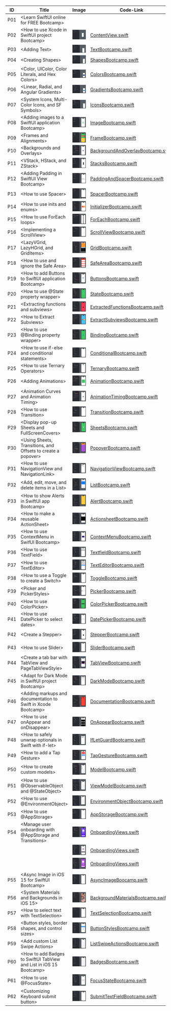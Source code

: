| ID          | Title       |  Image      |  Code-Link |
| ----------- | ----------- | ----------- | ----------- |
| P01 | \<Learn SwiftUI online for FREE Bootcamp\> | | |
| P02 | \<How to use Xcode in SwiftUI project Bootcamp\> |                      ![](images/ContentView.png) |                      [ContentView.swift](SwiftfulThinkingBootcamp/ContentView.swift) |
| P03 | \<Adding Text\> |                                                       ![](images/TextBootcamp.png) |                     [TextBootcamp.swift](SwiftfulThinkingBootcamp/TextBootcamp.swift) |
| P04 | \<Creating Shapes\> |                                                   ![](images/ShapesBootcamp.png) |                   [ShapesBootcamp.swift](SwiftfulThinkingBootcamp/ShapesBootcamp.swift) |
| P05 | \<Color, UIColor, Color Literals, and Hex Colors\> |                    ![](images/ColorsBootcamp.png) |                   [ColorsBootcamp.swift](SwiftfulThinkingBootcamp/ColorsBootcamp.swift) |
| P06 | \<Linear, Radial, and Angular Gradients\> |                             ![](images/GradientsBootcamp.png) |                [GradientsBootcamp.swift](SwiftfulThinkingBootcamp/GradientsBootcamp.swift) |
| P07 | \<System Icons, Multi-Color Icons, and SF Symbols\> |                   ![](images/IconsBootcamp.png) |                    [IconsBootcamp.swift](SwiftfulThinkingBootcamp/IconsBootcamp.swift) |
| P08 | \<Adding images to a SwiftUI application Bootcamp\> |                   ![](images/ImageBootcamp.png) |                    [ImageBootcamp.swift](SwiftfulThinkingBootcamp/ImageBootcamp.swift) |
| P09 | \<Frames and Alignments\> |                                             ![](images/FrameBootcamp.png) |                    [FrameBootcamp.swift](SwiftfulThinkingBootcamp/FrameBootcamp.swift) |
| P10 | \<Backgrounds and Overlays\> |                                          ![](images/BackgroundAndOverlayBootcamp.png) |     [BackgroundAndOverlayBootcamp.swift](SwiftfulThinkingBootcamp/BackgroundAndOverlayBootcamp.swift) |
| P11 | \<VStack, HStack, and ZStack\> |                                        ![](images/StacksBootcamp.png) |                   [StacksBootcamp.swift](SwiftfulThinkingBootcamp/StacksBootcamp.swift) |
| P12 | \<Adding Padding in SwiftUI View Bootcamp\> |                           ![](images/PaddingAndSpacerBootcamp.png) |         [PaddingAndSpacerBootcamp.swift](SwiftfulThinkingBootcamp/PaddingAndSpacerBootcamp.swift) |
| P13 | \<How to use Spacer\> |                                                 ![](images/SpacerBootcamp.png) |                   [SpacerBootcamp.swift](SwiftfulThinkingBootcamp/SpacerBootcamp.swift) |
| P14 | \<How to use inits and enums\> |                                        ![](images/InitializerBootcamp.png) |              [InitializerBootcamp.swift](SwiftfulThinkingBootcamp/InitializerBootcamp.swift) |
| P15 | \<How to use ForEach loops\> |                                          ![](images/ForEachBootcamp.png) |                  [ForEachBootcamp.swift](SwiftfulThinkingBootcamp/ForEachBootcamp.swift) |
| P16 | \<Implementing a ScrollView\> |                                         ![](images/ScrollViewBootcamp.png) |               [ScrollViewBootcamp.swift](SwiftfulThinkingBootcamp/ScrollViewBootcamp.swift) |
| P17 | \<LazyVGrid, LazyHGrid, and GridItems\> |                               ![](images/GridBootcamp.png) |                     [GridBootcamp.swift](SwiftfulThinkingBootcamp/GridBootcamp.swift) |
| P18 | \<How to use and ignore the Safe Area\> |                               ![](images/SafeAreaBootcamp.png) |                 [SafeAreaBootcamp.swift](SwiftfulThinkingBootcamp/SafeAreaBootcamp.swift) |
| P19 | \<How to add Buttons to SwiftUI application Bootcamp\> |                ![](images/ButtonsBootcamp.png) |                  [ButtonsBootcamp.swift](SwiftfulThinkingBootcamp/ButtonsBootcamp.swift) |
| P20 | \<How to use @State property wrapper\> |                                ![](images/StateBootcamp.png) |                    [StateBootcamp.swift](SwiftfulThinkingBootcamp/StateBootcamp.swift) |
| P21 | \<Extracting functions and subviews\> |                                 ![](images/ExtractedFunctionsBootcamp.png) |       [ExtractedFunctionsBootcamp.swift](SwiftfulThinkingBootcamp/ExtractedFunctionsBootcamp.swift) |
| P22 | \<How to Extract Subviews\> |                                           ![](images/ExtractSubviewsBootcamp.png) |          [ExtractSubviewsBootcamp.swift](SwiftfulThinkingBootcamp/ExtractSubviewsBootcamp.swift) |
| P23 | \<How to use @Binding property wrapper\> |                              ![](images/BindingBootcamp.png) |                  [BindingBootcamp.swift](SwiftfulThinkingBootcamp/BindingBootcamp.swift) |
| P24 | \<How to use if-else and conditional statements\> |                     ![](images/ConditionalBootcamp.png) |              [ConditionalBootcamp.swift](SwiftfulThinkingBootcamp/ConditionalBootcamp.swift) |
| P25 | \<How to use Ternary Operators\> |                                      ![](images/TernaryBootcamp.png) |                  [TernaryBootcamp.swift](SwiftfulThinkingBootcamp/TernaryBootcamp.swift) |
| P26 | \<Adding Animations\> |                                                 ![](images/AnimationBootcamp.png) |                [AnimationBootcamp.swift](SwiftfulThinkingBootcamp/AnimationBootcamp.swift) |
| P27 | \<Animation Curves and Animation Timing\> |                             ![](images/AnimationTimingBootcamp.png) |          [AnimationTimingBootcamp.swift](SwiftfulThinkingBootcamp/AnimationTimingBootcamp.swift) |
| P28 | \<How to use Transition\> |                                             ![](images/TransitionBootcamp.png) |               [TransitionBootcamp.swift](SwiftfulThinkingBootcamp/TransitionBootcamp.swift) |
| P29 | \<Display pop-up Sheets and FullScreenCovers\> |                        ![](images/SheetsBootcamp.png) |                   [SheetsBootcamp.swift](SwiftfulThinkingBootcamp/SheetsBootcamp.swift) |
| P30 | \<Using Sheets, Transitions, and Offsets to create a popover\> |        ![](images/PopoverBootcamp.png) |                  [PopoverBootcamp.swift](SwiftfulThinkingBootcamp/PopoverBootcamp.swift) |
| P31 | \<How to use NavigationView and NavigationLink\> |                      ![](images/NavigationViewBootcamp.png) |           [NavigationViewBootcamp.swift](SwiftfulThinkingBootcamp/NavigationViewBootcamp.swift) |
| P32 | \<Add, edit, move, and delete items in a List\> |                       ![](images/ListBootcamp.png) |                     [ListBootcamp.swift](SwiftfulThinkingBootcamp/ListBootcamp.swift) |
| P33 | \<How to show Alerts in SwiftUI app Bootcamp\> |                        ![](images/AlertBootcamp.png) |                    [AlertBootcamp.swift](SwiftfulThinkingBootcamp/AlertBootcamp.swift) |
| P34 | \<How to make a reusable ActionSheet\> |                                ![](images/ActionsheetBootcamp.png) |              [ActionsheetBootcamp.swift](SwiftfulThinkingBootcamp/ActionsheetBootcamp.swift) |
| P35 | \<How to use ContextMenu in SwifUI Bootcamp\> |                         ![](images/ContextMenuBootcamp.png) |              [ContextMenuBootcamp.swift](SwiftfulThinkingBootcamp/ContextMenuBootcamp.swift) |
| P36 | \<How to use TextField\> |                                              ![](images/TextfieldBootcamp.png) |                [TextfieldBootcamp.swift](SwiftfulThinkingBootcamp/TextfieldBootcamp.swift) |
| P37 | \<How to use TextEditor\> |                                             ![](images/TextEditorBootcamp.png) |               [TextEditorBootcamp.swift](SwiftfulThinkingBootcamp/TextEditorBootcamp.swift) |
| P38 | \<How to use a Toggle to create a Switch\> |                            ![](images/ToggleBootcamp.png) |                   [ToggleBootcamp.swift](SwiftfulThinkingBootcamp/ToggleBootcamp.swift) |
| P39 | \<Picker and PickerStyles\> |                                           ![](images/PickerBootcamp.png) |                   [PickerBootcamp.swift](SwiftfulThinkingBootcamp/PickerBootcamp.swift) |
| P40 | \<How to use ColorPicker\> |                                            ![](images/ColorPickerBootcamp.png) |              [ColorPickerBootcamp.swift](SwiftfulThinkingBootcamp/ColorPickerBootcamp.swift) |
| P41 | \<How to use DatePicker to select dates\> |                             ![](images/DatePickerBootcamp.png) |               [DatePickerBootcamp.swift](SwiftfulThinkingBootcamp/DatePickerBootcamp.swift) |
| P42 | \<Create a Stepper\> |                                                  ![](images/StepperBootcamp.png) |                  [StepperBootcamp.swift](SwiftfulThinkingBootcamp/StepperBootcamp.swift) |
| P43 | \<How to use Slider\> |                                                 ![](images/SliderBootcamp.png) |                   [SliderBootcamp.swift](SwiftfulThinkingBootcamp/SliderBootcamp.swift) |
| P44 | \<Create a tab bar with TabView and PageTabViewStyle\> |                ![](images/TabViewBootcamp.png) |                  [TabViewBootcamp.swift](SwiftfulThinkingBootcamp/TabViewBootcamp.swift) |
| P45 | \<Adapt for Dark Mode in SwiftUI project Bootcamp\> |                   ![](images/DarkModeBootcamp.png) |                 [DarkModeBootcamp.swift](SwiftfulThinkingBootcamp/DarkModeBootcamp.swift) |
| P46 | \<Adding markups and documentation to Swift in Xcode Bootcamp\> |       ![](images/DocumentationBootcamp.png) |            [DocumentationBootcamp.swift](SwiftfulThinkingBootcamp/DocumentationBootcamp.swift) |
| P47 | \<How to use onAppear and onDisappear\> |                               ![](images/OnAppearBootcamp.png) |                 [OnAppearBootcamp.swift](SwiftfulThinkingBootcamp/OnAppearBootcamp.swift) |
| P48 | \<How to safely unwrap optionals in Swift with if-let\> |               ![](images/IfLetGuardBootcamp.png) |               [IfLetGuardBootcamp.swift](SwiftfulThinkingBootcamp/IfLetGuardBootcamp.swift) |
| P49 | \<How to add a Tap Gesture\> |                                          ![](images/TapGestureBootcamp.png) |               [TapGestureBootcamp.swift](SwiftfulThinkingBootcamp/TapGestureBootcamp.swift) |
| P50 | \<How to create custom models\> |                                       ![](images/ModelBootcamp.png) |                    [ModelBootcamp.swift](SwiftfulThinkingBootcamp/ModelBootcamp.swift) |
| P51 | \<How to use @ObservableObject and @StateObject\> |                     ![](images/ViewModelBootcamp.png) |                [ViewModelBootcamp.swift](SwiftfulThinkingBootcamp/ViewModelBootcamp.swift) |
| P52 | \<How to use @EnvironmentObject\> |                                     ![](images/EnvironmentObjectBootcamp.png) |        [EnvironmentObjectBootcamp.swift](SwiftfulThinkingBootcamp/EnvironmentObjectBootcamp.swift) |
| P53 | \<How to use @AppStorage\> |                                            ![](images/AppStorageBootcamp.png) |               [AppStorageBootcamp.swift](SwiftfulThinkingBootcamp/AppStorageBootcamp.swift) |
| P54 | \<Manage user onboarding with @AppStorage and Transitions\> |           ![](images/OnboardingViews_IntroView.png) |        [OnboardingViews.swift](SwiftfulThinkingBootcamp/OnboardingViews.swift) |
|     |                                                             |           ![](images/OnboardingViews_ProfileView.png) |      [OnboardingViews.swift](SwiftfulThinkingBootcamp/OnboardingViews.swift) |
|     |                                                             |           ![](images/OnboardingViews_OnboardingView.png) |   [OnboardingViews.swift](SwiftfulThinkingBootcamp/OnboardingViews.swift) |
| P55 | \<Async Image in iOS 15 for SwiftUI Bootcamp\> |                        ![](images/AsyncImageBoocamp.png) |                [AsyncImageBoocamp.swift](SwiftfulThinkingBootcamp/AsyncImageBoocamp.swift) |
| P56 | \<System Materials and Backgrounds in iOS 15\> |                        ![](images/BackgroundMaterialsBootcamp.png) |      [BackgroundMaterialsBootcamp.swift](SwiftfulThinkingBootcamp/BackgroundMaterialsBootcamp.swift) |
| P57 | \<How to select text with TextSelection\> |                             ![](images/TextSelectionBootcamp.png) |            [TextSelectionBootcamp.swift](SwiftfulThinkingBootcamp/TextSelectionBootcamp.swift) |
| P58 | \<Button styles, border shapes, and control sizes\> |                   ![](images/ButtonStylesBootcamp.png) |             [ButtonStylesBootcamp.swift](SwiftfulThinkingBootcamp/ButtonStylesBootcamp.swift) |
| P59 | \<Add custom List Swipe Actions\> |                                     ![](images/ListSwipeActionsBootcamp.png) |         [ListSwipeActionsBootcamp.swift](SwiftfulThinkingBootcamp/ListSwipeActionsBootcamp.swift) |
| P60 | \<How to add Badges to SwiftUI TabView and List in iOS 15 Bootcamp\> |  ![](images/BadgesBootcamp.png) |                   [BadgesBootcamp.swift](SwiftfulThinkingBootcamp/BadgesBootcamp.swift) |
| P61 | \<How to use @FocusState\> |                                            ![](images/FocusStateBootcamp.png) |               [FocusStateBootcamp.swift](SwiftfulThinkingBootcamp/FocusStateBootcamp.swift) |
| P62 | \<Customizing Keyboard submit button\> |                                ![](images/SubmitTextFieldBootcamp.png) |          [SubmitTextFieldBootcamp.swift](SwiftfulThinkingBootcamp/SubmitTextFieldBootcamp.swift) |
